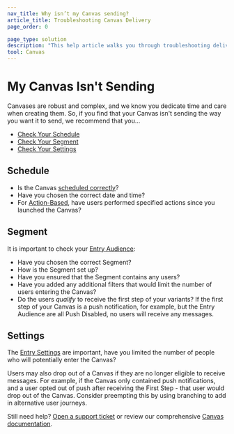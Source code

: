 ```yaml
---
nav_title: Why isn’t my Canvas sending?
article_title: Troubleshooting Canvas Delivery
page_order: 0

page_type: solution
description: "This help article walks you through troubleshooting delivery issues with your Canvas."
tool: Canvas
---
```


# My Canvas Isn't Sending

Canvases are robust and complex, and we know you dedicate time and care when creating them. So, if you find that your Canvas isn't sending the way you want it to send, we recommend that you...

* [Check Your Schedule](#schedule)
* [Check Your Segment](#segment)
* [Check Your Settings](#settings)


## Schedule

* Is the Canvas [scheduled correctly]({{site.baseurl}}/user_guide/engagement_tools/canvas/create_a_canvas/create_a_canvas/#scheduled-delivery)?
* Have you chosen the correct date and time?
* For [Action-Based]({{site.baseurl}}/user_guide/engagement_tools/canvas/create_a_canvas/create_a_canvas/#action-based-delivery), have users performed specified actions since you launched the Canvas?

## Segment

It is important to check your [Entry Audience]({{site.baseurl}}/user_guide/engagement_tools/canvas/create_a_canvas/create_a_canvas/#set-your-target-entry-audience):
* Have you chosen the correct Segment?
* How is the Segment set up?
* Have you ensured that the Segment contains any users?
* Have you added any additional filters that would limit the number of users entering the Canvas?
* Do the users _qualify_ to receive the first step of your variants? If the first step of your Canvas is a push notification, for example, but the Entry Audience are all Push Disabled, no users will receive any messages.

## Settings

The [Entry Settings]({{site.baseurl}}/user_guide/engagement_tools/canvas/create_a_canvas/create_a_canvas/#step-2-use-the-entry-wizard-to-set-up-your-canvas) are important, have you limited the number of people who will potentially enter the Canvas?

Users may also drop out of a Canvas if they are no longer eligible to receive messages. For example, if the Canvas only contained push notifications, and a user opted out of push after receiving the First Step - that user would drop out of the Canvas. Consider preempting this by using branching to add in alternative user journeys.


Still need help? [Open a support ticket]({{site.baseurl}}/support_contact/) or review our comprehensive [Canvas documentation]({{site.baseurl}}/user_guide/engagement_tools/canvas/create_a_canvas/create_a_canvas/).

